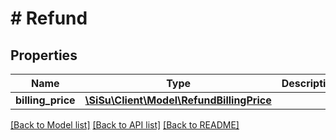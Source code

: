 # # Refund

## Properties

Name | Type | Description | Notes
------------ | ------------- | ------------- | -------------
**billing_price** | [**\SiSu\Client\Model\RefundBillingPrice**](RefundBillingPrice.md) |  | [optional] 

[[Back to Model list]](../../README.md#documentation-for-models) [[Back to API list]](../../README.md#documentation-for-api-endpoints) [[Back to README]](../../README.md)


